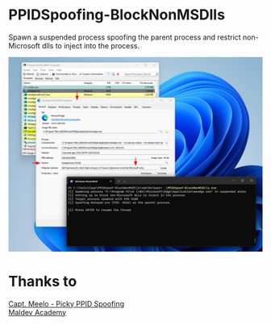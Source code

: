 # PPIDSpoofing-BlockNonMSDlls
Spawn a suspended process spoofing the parent process and restrict non-Microsoft dlls to inject into the process.

![](ppid-spoofing.png)

# Thanks to
[Capt. Meelo - Picky PPID Spoofing](https://captmeelo.com/redteam/maldev/2021/11/22/picky-ppid-spoofing.html)  
[Maldev Academy](https://maldevacademy.com/)
